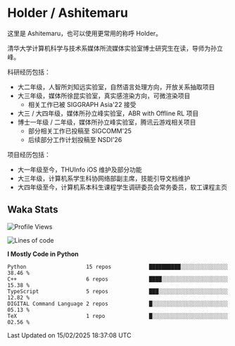 # Holder / Ashitemaru

这里是 Ashitemaru，也可以使用更常用的称呼 Holder。

清华大学计算机科学与技术系媒体所流媒体实验室博士研究生在读，导师为孙立峰。

科研经历包括：

- 大二年级，人智所刘知远实验室，自然语言处理方向，开放关系抽取项目
- 大三年级，媒体所徐昆实验室，真实感渲染方向，可微渲染项目
    - 相关工作已被 SIGGRAPH Asia'22 接受
- 大三 / 大四年级，媒体所孙立峰实验室，ABR with Offline RL 项目
- 博士一年级 / 二年级，媒体所孙立峰实验室，腾讯云游戏相关项目
    - 部分相关工作已投稿至 SIGCOMM'25
    - 后续部分工作计划投稿至 NSDI'26

项目经历包括：

- 大一年级至今，THUInfo iOS 维护及部分功能
- 大三年级，计算机系学生科协网络部副主席，技能引导文档维护
- 大四年级至今，计算机系本科生课程学生调研委员会常务委员，软工课程主页

## Waka Stats

<!--START_SECTION:waka-->
![Profile Views](http://img.shields.io/badge/Profile%20Views-12-blue)

![Lines of code](https://img.shields.io/badge/From%20Hello%20World%20I%27ve%20Written-3.0%20million%20lines%20of%20code-blue)

**I Mostly Code in Python** 

```text
Python                   15 repos            ██████████░░░░░░░░░░░░░░░   38.46 % 
C++                      6 repos             ████░░░░░░░░░░░░░░░░░░░░░   15.38 % 
TypeScript               5 repos             ███░░░░░░░░░░░░░░░░░░░░░░   12.82 % 
DIGITAL Command Language 2 repos             █░░░░░░░░░░░░░░░░░░░░░░░░   05.13 % 
TeX                      1 repo              █░░░░░░░░░░░░░░░░░░░░░░░░   02.56 % 
```




 Last Updated on 15/02/2025 18:37:08 UTC
<!--END_SECTION:waka-->

<!--
**Ashitemaru/Ashitemaru** is a ✨ _special_ ✨ repository because its `README.md` (this file) appears on your GitHub profile.

Here are some ideas to get you started:

- 🔭 I’m currently working on ...
- 🌱 I’m currently learning ...
- 👯 I’m looking to collaborate on ...
- 🤔 I’m looking for help with ...
- 💬 Ask me about ...
- 📫 How to reach me: ...
- 😄 Pronouns: ...
- ⚡ Fun fact: ...
-->
